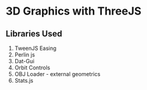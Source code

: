 # 3D Graphics with ThreeJS 

## Libraries Used 

1. TweenJS Easing
2. Perlin js
3. Dat-Gui
4. Orbit Controls
5. OBJ Loader - external geometrics
6. Stats.js


